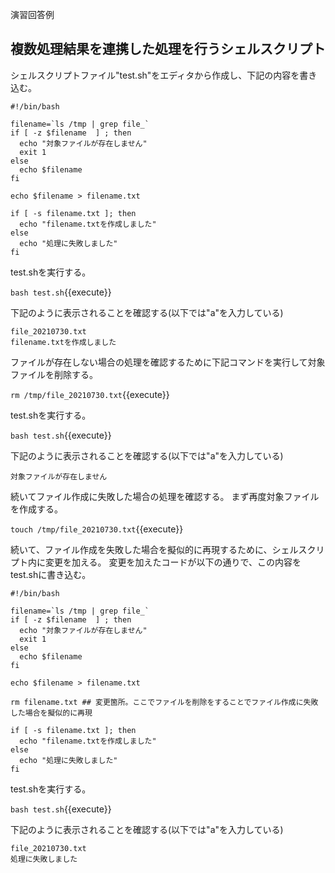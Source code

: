 演習回答例  
## 複数処理結果を連携した処理を行うシェルスクリプト  
シェルスクリプトファイル"test.sh"をエディタから作成し、下記の内容を書き込む。  

```
#!/bin/bash

filename=`ls /tmp | grep file_`
if [ -z $filename  ] ; then
  echo "対象ファイルが存在しません"
  exit 1
else
  echo $filename
fi

echo $filename > filename.txt

if [ -s filename.txt ]; then
  echo "filename.txtを作成しました"
else
  echo "処理に失敗しました"
fi

```

test.shを実行する。  

`bash test.sh`{{execute}}

下記のように表示されることを確認する(以下では"a"を入力している)  

```
file_20210730.txt
filename.txtを作成しました
```

ファイルが存在しない場合の処理を確認するために下記コマンドを実行して対象ファイルを削除する。

`rm /tmp/file_20210730.txt`{{execute}}

test.shを実行する。  

`bash test.sh`{{execute}}

下記のように表示されることを確認する(以下では"a"を入力している)  

```
対象ファイルが存在しません
```

続いてファイル作成に失敗した場合の処理を確認する。
まず再度対象ファイルを作成する。

`touch /tmp/file_20210730.txt`{{execute}}

続いて、ファイル作成を失敗した場合を擬似的に再現するために、シェルスクリプト内に変更を加える。
変更を加えたコードが以下の通りで、この内容をtest.shに書き込む。

```
#!/bin/bash

filename=`ls /tmp | grep file_`
if [ -z $filename  ] ; then
  echo "対象ファイルが存在しません"
  exit 1
else
  echo $filename
fi

echo $filename > filename.txt

rm filename.txt ## 変更箇所。ここでファイルを削除をすることでファイル作成に失敗した場合を擬似的に再現

if [ -s filename.txt ]; then
  echo "filename.txtを作成しました"
else
  echo "処理に失敗しました"
fi
```

test.shを実行する。  

`bash test.sh`{{execute}}

下記のように表示されることを確認する(以下では"a"を入力している)  

```
file_20210730.txt
処理に失敗しました
```
